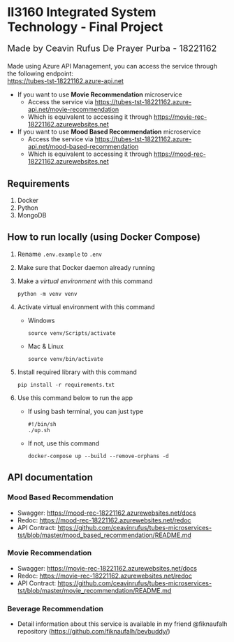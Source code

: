 # II3160 Integrated System Technology - Final Project

<p style="font-size: 20px;">Made by Ceavin Rufus De Prayer Purba - 18221162</p>

Made using Azure API Management, you can access the service through the following endpoint:</br>
https://tubes-tst-18221162.azure-api.net

- If you want to use **Movie Recommendation** microservice
  - Access the service via https://tubes-tst-18221162.azure-api.net/movie-recommendation
  - Which is equivalent to accessing it through https://movie-rec-18221162.azurewebsites.net
- If you want to use **Mood Based Recommendation** microservice
  - Access the service via https://tubes-tst-18221162.azure-api.net/mood-based-recommendation
  - Which is equivalent to accessing it through https://mood-rec-18221162.azurewebsites.net

## Requirements

1. Docker
2. Python
3. MongoDB

## How to run locally (using Docker Compose)

1. Rename `.env.example` to `.env`
2. Make sure that Docker daemon already running
3. Make a _virtual environment_ with this command
   ```
   python -m venv venv
   ```
4. Activate virtual environment with this command
   - Windows
     ```
     source venv/Scripts/activate
     ```
   - Mac & Linux
     ```
     source venv/bin/activate
     ```
5. Install required library with this command
   ```
   pip install -r requirements.txt
   ```
6. Use this command below to run the app

   - If using bash terminal, you can just type

     ```
     #!/bin/sh
     ./up.sh
     ```

   - If not, use this command
     ```
     docker-compose up --build --remove-orphans -d
     ```

## API documentation

### Mood Based Recommendation

- Swagger: https://mood-rec-18221162.azurewebsites.net/docs
- Redoc: https://mood-rec-18221162.azurewebsites.net/redoc
- API Contract: https://github.com/ceavinrufus/tubes-microservices-tst/blob/master/mood_based_recommendation/README.md

### Movie Recommendation

- Swagger: https://movie-rec-18221162.azurewebsites.net/docs
- Redoc: https://movie-rec-18221162.azurewebsites.net/redoc
- API Contract: https://github.com/ceavinrufus/tubes-microservices-tst/blob/master/movie_recommendation/README.md

### Beverage Recommendation

- Detail information about this service is available in my friend @fiknaufalh repository (https://github.com/fiknaufalh/bevbuddy/)
